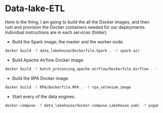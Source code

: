 # Data-lake-ETL

Here is the thing, I am going to build the all the Docker images, and then rum and provision the Docker containers needed for our deployments. Individual instructions are in each services (folder). 


* Build the Spark image; the master and the worker node. 
```BASH
docker build -f data_lakehouse/Dockerfile.Spark . -t spark-air
```

* Build Apache Airflow Docker image.
```BASH
docker build -f batch_processing_apache-airflow/Dockerfile.Airflow . -t airflow-spark
```

* Build the RPA Docker image.
```BASH
docker build -f RPA/Dockerfile.RPA . -t rpa_selenium_image
```

* Start every of the data engines.
```BASH
docker-compose -f data_lakehouse/docker-compose.Lakehouse.yaml -f yugabytesDB/docker-compose.Yugabyte.yaml -f lakefs/docker-compose.LakeFS.yaml -f batch_processing_apache-airflow/docker-compose.Airflow.yaml -f RPA/docker-compose.RPA.yaml up -d
```
